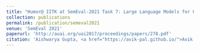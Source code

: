 ```yaml
---
title: "Humor@ IITK at SemEval-2021 Task 7: Large Language Models for Quantifying Humor and Offensiveness"
collection: publications
permalink: /publication/semeval2021
venue: 'SemEval 2021'
paperurl: 'http://auai.org/uai2017/proceedings/papers/278.pdf'
citation: 'Aishwarya Gupta, <a href="https://avik-pal.github.io/">Avik Pal</a>, <a href="https://github.com/bholeshwar">Bholeshwar Khurana</a>, <a href="">Lakshay Tyagi</a>, <a href="https://ashutosh-modi.github.io/">Ashutosh Modi</a>'
---
```

